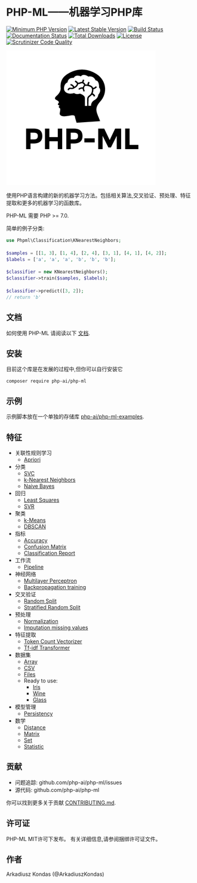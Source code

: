 # PHP-ML——机器学习PHP库

[![Minimum PHP Version](https://img.shields.io/badge/php-%3E%3D%207.0-8892BF.svg)](https://php.net/)
[![Latest Stable Version](https://img.shields.io/packagist/v/php-ai/php-ml.svg)](https://packagist.org/packages/php-ai/php-ml)
[![Build Status](https://scrutinizer-ci.com/g/php-ai/php-ml/badges/build.png?b=develop)](https://scrutinizer-ci.com/g/php-ai/php-ml/build-status/develop)
[![Documentation Status](https://readthedocs.org/projects/php-ml/badge/?version=develop)](http://php-ml.readthedocs.org/en/develop/?badge=develop)
[![Total Downloads](https://poser.pugx.org/php-ai/php-ml/downloads.svg)](https://packagist.org/packages/php-ai/php-ml)
[![License](https://poser.pugx.org/php-ai/php-ml/license.svg)](https://packagist.org/packages/php-ai/php-ml)
[![Scrutinizer Code Quality](https://scrutinizer-ci.com/g/php-ai/php-ml/badges/quality-score.png?b=develop)](https://scrutinizer-ci.com/g/php-ai/php-ml/?branch=develop)

![PHP-ML - Machine Learning library for PHP](assets/php-ml-logo.png)

使用PHP语言构建的新的机器学习方法。包括相关算法,交叉验证、预处理、特征提取和更多的机器学习的函数库。

PHP-ML 需要 PHP >= 7.0.

简单的例子分类:
```php
use Phpml\Classification\KNearestNeighbors;

$samples = [[1, 3], [1, 4], [2, 4], [3, 1], [4, 1], [4, 2]];
$labels = ['a', 'a', 'a', 'b', 'b', 'b'];

$classifier = new KNearestNeighbors();
$classifier->train($samples, $labels);

$classifier->predict([3, 2]); 
// return 'b'
```

## 文档

如何使用 PHP-ML 请阅读以下 [文档](http://php-ml.readthedocs.org/).

## 安装

目前这个库是在发展的过程中,但你可以自行安装它

```
composer require php-ai/php-ml
```

## 示例

示例脚本放在一个单独的存储库 [php-ai/php-ml-examples](https://github.com/php-ai/php-ml-examples).

## 特征

* 关联性规则学习
    * [Apriori](machine-learning/association/apriori/)
* 分类
    * [SVC](machine-learning/classification/svc/)
    * [k-Nearest Neighbors](machine-learning/classification/k-nearest-neighbors/)
    * [Naive Bayes](machine-learning/classification/naive-bayes/)
* 回归
    * [Least Squares](machine-learning/regression/least-squares/)
    * [SVR](machine-learning/regression/svr/)
* 聚类
    * [k-Means](machine-learning/clustering/k-means/)
    * [DBSCAN](machine-learning/clustering/dbscan/)
* 指标
    * [Accuracy](machine-learning/metric/accuracy/)
    * [Confusion Matrix](machine-learning/metric/confusion-matrix/)
    * [Classification Report](machine-learning/metric/classification-report/)
* 工作流
    * [Pipeline](machine-learning/workflow/pipeline)
* 神经网络
    * [Multilayer Perceptron](machine-learning/neural-network/multilayer-perceptron/)
    * [Backpropagation training](machine-learning/neural-network/backpropagation/)
* 交叉验证
    * [Random Split](machine-learning/cross-validation/random-split/)
    * [Stratified Random Split](machine-learning/cross-validation/stratified-random-split/)
* 预处理
    * [Normalization](machine-learning/preprocessing/normalization/)
    * [Imputation missing values](machine-learning/preprocessing/imputation-missing-values/)
* 特征提取
    * [Token Count Vectorizer](machine-learning/feature-extraction/token-count-vectorizer/)
    * [Tf-idf Transformer](machine-learning/feature-extraction/tf-idf-transformer/)
* 数据集
    * [Array](machine-learning/datasets/array-dataset/)
    * [CSV](machine-learning/datasets/csv-dataset/)
    * [Files](machine-learning/datasets/files-dataset/)
    * Ready to use:
        * [Iris](machine-learning/datasets/demo/iris/)
        * [Wine](machine-learning/datasets/demo/wine/)
        * [Glass](machine-learning/datasets/demo/glass/)
* 模型管理
    * [Persistency](machine-learning/model-manager/persistency/)
* 数学
    * [Distance](math/distance/)
    * [Matrix](math/matrix/)
    * [Set](math/set/)
    * [Statistic](math/statistic/)
    

## 贡献

- 问题追踪: github.com/php-ai/php-ml/issues
- 源代码: github.com/php-ai/php-ml

你可以找到更多关于贡献 [CONTRIBUTING.md](CONTRIBUTING.md).

## 许可证

PHP-ML MIT许可下发布。 有关详细信息,请参阅捆绑许可证文件。

## 作者

Arkadiusz Kondas (@ArkadiuszKondas)
